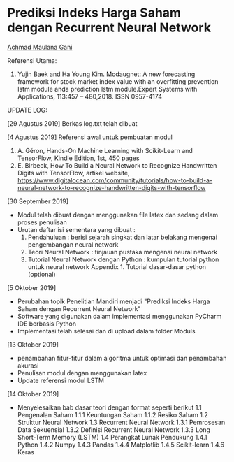 # Prediksi Indeks Harga Saham dengan Recurrent Neural Network
[Achmad Maulana Gani](https://github.com/masgani)

Referensi Utama:
1. Yujin  Baek  and  Ha  Young  Kim. Modaugnet:   A  new  forecasting  framework for  stock  market  index  value  with  an  overfitting  prevention  lstm  module  anda  prediction  lstm  module.Expert  Systems  with  Applications,  113:457  –  480,2018.   ISSN  0957-4174


UPDATE LOG:

[29 Agustus 2019]
Berkas log.txt telah dibuat

[4 Agustus 2019]
Referensi awal untuk pembuatan modul
1. A. Géron, Hands-On Machine Learning with Scikit-Learn and TensorFlow, Kindle Edition, 1st, 450 pages 
2. E. Birbeck, How To Build a Neural Network to Recognize Handwritten Digits with TensorFlow, artikel website, https://www.digitalocean.com/community/tutorials/how-to-build-a-neural-network-to-recognize-handwritten-digits-with-tensorflow

[30 September 2019]
- Modul telah dibuat dengan menggunakan file latex dan sedang dalam proses penulisan
- Urutan daftar isi sementara yang dibuat :
  1. Pendahuluan : berisi sejarah singkat dan latar belakang mengenai pengembangan neural network 
  2. Teori Neural Network : tinjauan pustaka mengenai neural network
  3. Tutorial Neural Network dengan Python : kumpulan tutorial python untuk neural network
  Appendix 1. Tutorial dasar-dasar python (optional)
  
[5 Oktober 2019]
- Perubahan topik Penelitian Mandiri menjadi "Prediksi Indeks Harga Saham dengan Recurrent Neural Network"
- Software yang digunakan dalam implementasi menggunakan PyCharm IDE berbasis Python
- Implementasi telah selesai dan di upload dalam folder Moduls

[13 Oktober 2019]
- penambahan fitur-fitur dalam algoritma untuk optimasi dan penambahan akurasi
- Penulisan modul dengan menggunakan latex
- Update referensi modul LSTM

[14 Oktober 2019]
- Menyelesaikan bab dasar teori dengan format seperti berikut
  1.1 Pengenalan Saham
    1.1.1 Keuntungan Saham
    1.1.2 Resiko Saham
  1.2 Struktur Neural Network
  1.3 Recurrent Neural Network
    1.3.1 Pemrosesan Data Sekuensial
    1.3.2 Definisi Recurrent Neural Network
    1.3.3 Long Short-Term Memory (LSTM)
  1.4 Perangkat Lunak Pendukung
    1.4.1 Python
    1.4.2 Numpy
    1.4.3 Pandas
    1.4.4 Matplotlib
    1.4.5 Scikit-learn
    1.4.6 Keras
